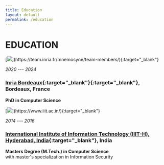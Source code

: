 ```yaml
---
title: Education
layout: default
permalink: /education
---
```


# EDUCATION

<div class="experience-box" markdown="1">
[<img class="experience-picture" src="{{site.url}}{{site.baseurl}}/images/experience/2024_inria.png">](https://team.inria.fr/mnemosyne/team-members/){:target="_blank"}

_2020 --- 2024_

### [Inria Bordeaux](https://team.inria.fr/mnemosyne/team-members/){:target="_blank"}{:target="_blank"}, Bordeaux, France

**PhD in Computer Science**
</div>


<div class="experience-box" markdown="1">
[<img class="experience-picture" src="{{site.url}}{{site.baseurl}}/images/experience/iiith.png">](https://www.iiit.ac.in/){:target="_blank"}

_2014 --- 2016_

### [International Institute of Information Technology (IIIT-H), Hyderabad, India](https://www.iiit.ac.in/){:target="_blank"}, India

**Masters Degree (M.Tech.) in Computer Science**<br />with master's specialization in Information Security
</div>